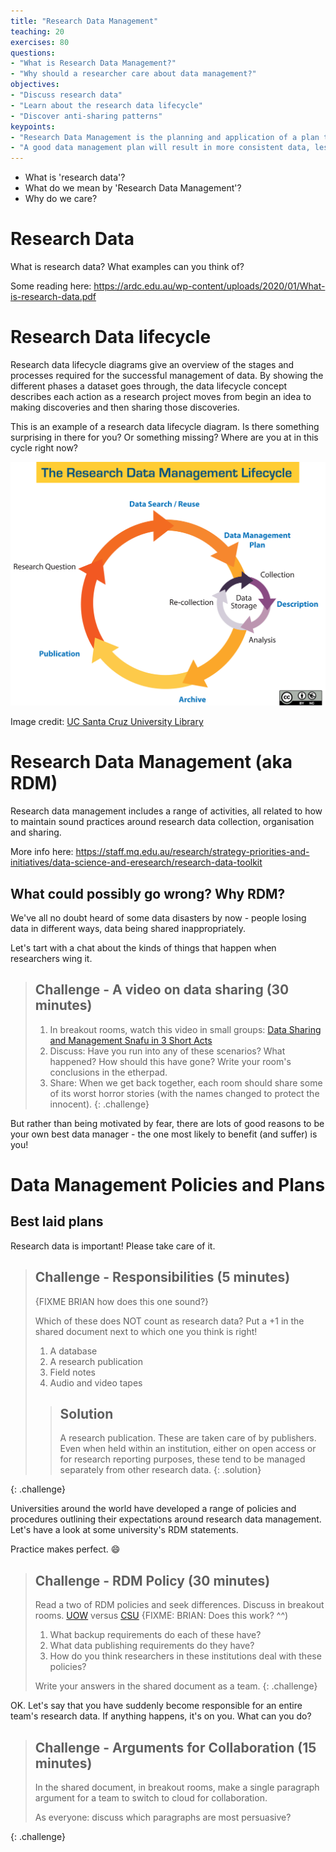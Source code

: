 ```yaml
---
title: "Research Data Management"
teaching: 20
exercises: 80
questions:
- "What is Research Data Management?"
- "Why should a researcher care about data management?"
objectives:
- "Discuss research data"
- "Learn about the research data lifecycle"
- "Discover anti-sharing patterns"
keypoints:
- "Research Data Management is the planning and application of a plan to manage the full data lifecycle, from creation to collection and analysis and then to publication and archiving."
- "A good data management plan will result in more consistent data, less time spent cleaning data, and reusable data that can generate better impact."
---
```




* What is 'research data'?
* What do we mean by 'Research Data Management'?
* Why do we care?

# Research Data

What is research data? What examples can you think of?

Some reading here: https://ardc.edu.au/wp-content/uploads/2020/01/What-is-research-data.pdf

# Research Data lifecycle

Research data lifecycle diagrams give an overview of the stages and processes required for the successful management of data. By showing the different phases a dataset goes through, the data lifecycle concept describes each action as a research project moves from begin an idea to making discoveries and then sharing those discoveries.

This is an example of a research data lifecycle diagram. Is there something surprising in there for you? Or something missing? Where are you at in this cycle right now?

![Research Data Lifecycle](https://github.com/MQ-software-carpentry/intro-active-data-management/blob/gh-pages/images/Research_Data_Lifecycle.jpg)

Image credit:
[UC Santa Cruz University Library](https://guides.library.ucsc.edu/datamanagement)

# Research Data Management (aka RDM)

Research data management includes a range of activities, all related to how to maintain sound practices around research data collection, organisation and sharing.

More info here: https://staff.mq.edu.au/research/strategy-priorities-and-initiatives/data-science-and-eresearch/research-data-toolkit

## What could possibly go wrong? Why RDM?

We've all no doubt heard of some data disasters by now - people losing data in different ways, data being shared inappropriately.

Let's tart with a chat about the kinds of things that happen when researchers wing it.

> ## Challenge - A video on data sharing (30 minutes)
>
> 1. In breakout rooms, watch this video in small groups: [Data Sharing and Management Snafu in 3 Short Acts](https://www.youtube.com/watch?v=N2zK3sAtr-4)
> 1. Discuss: Have you run into any of these scenarios? What happened? How should this have gone? Write your room's conclusions in the etherpad.
> 1. Share: When we get back together, each room should share some of its worst horror stories (with the names changed to protect the innocent).
{: .challenge}

 But rather than being motivated by fear, there are lots of good reasons to be your own best data manager - the one most likely to benefit (and suffer) is you!

# Data Management Policies and Plans

## Best laid plans

Research data is important! Please take care of it.

> ## Challenge - Responsibilities (5 minutes)
>
> {FIXME BRIAN how does this one sound?}
>
>Which of these does NOT count as research data? Put a +1 in the shared document next to which one you think is right!
>
> 1. A database
> 1. A research publication
> 1. Field notes
> 1. Audio and video tapes
>
> > ## Solution
> >
> > A research publication. These are taken care of by
publishers. Even when held within
an institution, either on open access or for
research reporting purposes, these tend to be
managed separately from other research data.
> {: .solution}
>
{: .challenge}

Universities around the world have developed a range of policies and procedures outlining their expectations around research data management. Let's have a look at some university's RDM statements.

Practice makes perfect. :smile:

> ## Challenge - RDM Policy (30 minutes)
>
> Read a two of RDM policies and seek differences. Discuss in breakout rooms.
> [UOW](https://documents.uow.edu.au/content/groups/public/@web/@gov/documents/doc/uow228264.pdf) versus [CSU](https://research.csu.edu.au/research-support/data-methods-and-tools/data-management)
> {FIXME: BRIAN: Does this work? ^^)
>
> 1. What backup requirements do each of these have?
> 1. What data publishing requirements do they have?
> 1. How do you think researchers in these institutions deal with these policies?
>
> Write your answers in the shared document as a team.
{: .challenge}

OK. Let's say that you have suddenly become responsible for an entire team's research data. If anything happens, it's on you. What can you do?

> ## Challenge - Arguments for Collaboration (15 minutes)
>
> In the shared document, in breakout rooms, make a single paragraph argument for a team to switch to cloud for collaboration.
>
> As everyone: discuss which paragraphs are most persuasive?
>
{: .challenge}
